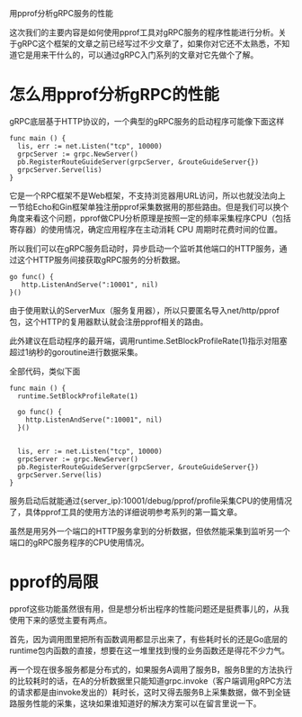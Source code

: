 用pprof分析gRPC服务的性能

这次我们的主要内容是如何使用pprof工具对gRPC服务的程序性能进行分析。关于gRPC这个框架的文章之前已经写过不少文章了，如果你对它还不太熟悉，不知道它是用来干什么的，可以通过gRPC入门系列的文章对它先做个了解。


怎么用pprof分析gRPC的性能
=================
gRPC底层基于HTTP协议的，一个典型的gRPC服务的启动程序可能像下面这样
```golang
func main () {
  lis, err := net.Listen("tcp", 10000)
  grpcServer := grpc.NewServer()
  pb.RegisterRouteGuideServer(grpcServer, &routeGuideServer{})
  grpcServer.Serve(lis)
}
```
它是一个RPC框架不是Web框架，不支持浏览器用URL访问，所以也就没法向上一节给Echo和Gin框架单独注册pprof采集数据用的那些路由。但是我们可以换个角度来看这个问题，pprof做CPU分析原理是按照一定的频率采集程序CPU（包括寄存器）的使用情况，确定应用程序在主动消耗 CPU 周期时花费时间的位置。

所以我们可以在gRPC服务启动时，异步启动一个监听其他端口的HTTP服务，通过这个HTTP服务间接获取gRPC服务的分析数据。
```golang
go func() {
   http.ListenAndServe(":10001", nil)
}()
```
由于使用默认的ServerMux（服务复用器），所以只要匿名导入net/http/pprof包，这个HTTP的复用器默认就会注册pprof相关的路由。


此外建议在启动程序的最开端，调用runtime.SetBlockProfileRate(1)指示对阻塞超过1纳秒的goroutine进行数据采集。

全部代码，类似下面
```golang
func main () {
  runtime.SetBlockProfileRate(1)

  go func() {
    http.ListenAndServe(":10001", nil)
  }()
  

  lis, err := net.Listen("tcp", 10000)
  grpcServer := grpc.NewServer()
  pb.RegisterRouteGuideServer(grpcServer, &routeGuideServer{})
  grpcServer.Serve(lis)
}
```

服务启动后就能通过{server_ip}:10001/debug/pprof/profile采集CPU的使用情况了，具体pprof工具的使用方法的详细说明参考系列的第一篇文章。

虽然是用另外一个端口的HTTP服务拿到的分析数据，但依然能采集到监听另一个端口的gRPC服务程序的CPU使用情况。



pprof的局限
=================
pprof这些功能虽然很有用，但是想分析出程序的性能问题还是挺费事儿的，从我使用下来的感觉主要有两点。

首先，因为调用图里把所有函数调用都显示出来了，有些耗时长的还是Go底层的runtime包内函数的直接，想要在这一堆里找到慢的业务函数还是得花不少力气。

再一个现在很多服务都是分布式的，如果服务A调用了服务B，服务B里的方法执行的比较耗时的话，在A的分析数据里只能知道grpc.invoke（客户端调用gRPC方法的请求都是由invoke发出的）耗时长，这时又得去服务B上采集数据，做不到全链路服务性能的采集，这块如果谁知道好的解决方案可以在留言里说一下。
